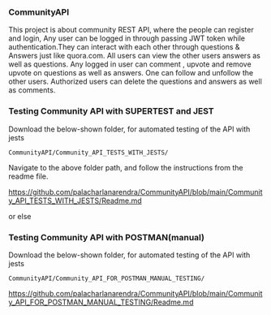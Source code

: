 ### CommunityAPI
This project is about community REST API, where the people can register and login, Any user can be logged in through passing JWT token while authentication.They can interact with each other through questions & Answers just like quora.com. All users can view the other users answers as well as questions. Any logged in user can comment , upvote and remove upvote on questions as well as answers. One can follow and unfollow the other users. Authorized users can delete the questions and answers as well as comments.
### Testing Community API with SUPERTEST and JEST

Download the below-shown folder, for automated testing of the API with jests  

```
CommunityAPI/Community_API_TESTS_WITH_JESTS/
```
Navigate to the above folder path, and follow the instructions from the readme file.

https://github.com/palacharlanarendra/CommunityAPI/blob/main/Community_API_TESTS_WITH_JESTS/Readme.md

or else

### Testing Community API with POSTMAN(manual)

Download the below-shown folder, for automated testing of the API with jests  

```
CommunityAPI/Community_API_FOR_POSTMAN_MANUAL_TESTING/
```
https://github.com/palacharlanarendra/CommunityAPI/blob/main/Community_API_FOR_POSTMAN_MANUAL_TESTING/Readme.md
